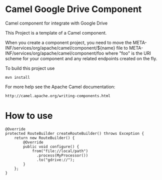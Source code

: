 Camel Google Drive Component
============

Camel component for integrate with Google Drive

This Project is a template of a Camel component.

When you create a component project, you need to move the META-INF/services/org/apache/camel/component/${name}
file to META-INF/services/org/apache/camel/component/foo where "foo" is the URI scheme for your component and any
related endpoints created on the fly.

To build this project use

    mvn install

For more help see the Apache Camel documentation:

    http://camel.apache.org/writing-components.html
    
How to use
===

    @Override
    protected RouteBuilder createRouteBuilder() throws Exception {
        return new RouteBuilder() {
            @Override
			public void configure() {
                from("file://local/path")
                  .process(MyProcessor())
                  .to("gdrive://");
            }
        };
    }
